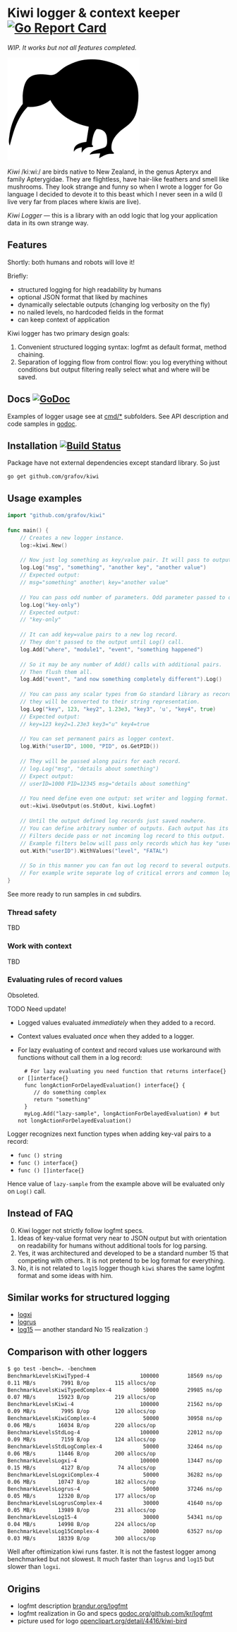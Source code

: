 # Kiwi logger & context keeper [![Go Report Card](https://goreportcard.com/badge/grafov/kiwi)](https://goreportcard.com/report/grafov/kiwi)

*WIP. It works but not all features completed.*

![Kiwi bird](flomar-kiwi-bird-300px.png)

*Kiwi* /kiːwiː/ are birds native to New Zealand, in the genus Apteryx and family Apterygidae. They are flightless, have hair-like feathers and smell like mushrooms. They look strange and funny so when I wrote a logger for Go language I decided to devote it to this beast which I never seen in a wild (I live very far from places where kiwis are live).

*Kiwi Logger* — this is a library with an odd logic that log your application data in its own strange way.

## Features

Shortly: both humans and robots will love it!

Briefly:

* structured logging for high readability by humans
* optional JSON format that liked by machines
* dynamically selectable outputs (changing log verbosity on the fly)
* no nailed levels, no hardcoded fields in the format
* can keep context of application

Kiwi logger has two primary design goals:

1. Convenient structured logging syntax: logfmt as default format, method chaining.
2. Separation of logging flow from control flow: you log everything without conditions but output filtering really select what and where will be saved.

## Docs [![GoDoc](https://godoc.org/github.com/grafov/kiwi?status.svg)](https://godoc.org/github.com/grafov/kiwi)

Examples of logger usage see at [cmd/*](cmd) subfolders.
See API description and code samples in [godoc](http://godoc.org/github.com/grafov/kiwi).

## Installation [![Build Status](https://travis-ci.org/grafov/kiwi.svg?branch=master)](https://travis-ci.org/grafov/kiwi)

Package have not external dependencies except standard library. So just

    go get github.com/grafov/kiwi

## Usage examples

```go
import "github.com/grafov/kiwi"

func main() {
	// Creates a new logger instance.
	log:=kiwi.New()

	// Now just log something as key/value pair. It will pass to output immediately (read about outputs below).
	log.Log("msg", "something", "another key", "another value")
	// Expected output:
	// msg="something" another\ key="another value"

	// You can pass odd number of parameters. Odd parameter passed to output just as is.
	log.Log("key-only")
	// Expected output:
	// "key-only"

	// It can add key=value pairs to a new log record.
	// They don't passed to the output until Log() call.
	log.Add("where", "module1", "event", "something happened")

	// So it may be any number of Add() calls with additional pairs.
	// Then flush them all.
	log.Add("event", "and now something completely different").Log()

	// You can pass any scalar types from Go standard library as record keys and values
	// they will be converted to their string representation.
	log.Log("key", 123, "key2", 1.23e3, "key3", 'u', "key4", true)
	// Expected output:
	// key=123 key2=1.23e3 key3="u" key4=true

	// You can set permanent pairs as logger context.
	log.With("userID", 1000, "PID", os.GetPID())

	// They will be passed along pairs for each record.
	// log.Log("msg", "details about something")
	// Expect output:
	// userID=1000 PID=12345 msg="details about something"
	
	// You need define even one output: set writer and logging format.
	out:=kiwi.UseOutput(os.StdOut, kiwi.Logfmt)
	
	// Until the output defined log records just saved nowhere.
	// You can define arbitrary number of outputs. Each output has its own set of filters.
	// Filters decide pass or not incoming log record to this output.	
	// Example filters below will pass only records which has key "userID" and has value of level="FATAL".	
	out.With("userID").WithValues("level", "FATAL")
	
	// So in this manner you can fan out log record to several outputs.
	// For example write separate log of critical errors and common log with all errors.
}
```

See more ready to run samples in `cmd` subdirs.


### Thread safety

TBD

### Work with context

TBD

### Evaluating rules of record values

Obsoleted.

TODO Need update!

* Logged values evaluated *immediately* when they added to a record.
* Context values evaluated *once* when they added to a logger.
* For lazy evaluating of context and record values use workaround with functions without call them in a log record:

        # For lazy evaluating you need function that returns interface{} or []interface{}
        func longActionForDelayedEvaluation() interface{} {
           // do something complex
           return "something"
        }
        myLog.Add("lazy-sample", longActionForDelayedEvaluation) # but not longActionForDelayedEvaluation()

Logger recognizes next function types when adding key-val pairs to a record:

* `func () string`
* `func () interface{}`
* `func () []interface{}`

Hence value of `lazy-sample` from the example above will be evaluated only on `Log()` call.


## Instead of FAQ

0. Kiwi logger not strictly follow logfmt specs.
1. Ideas of key-value format very near to JSON output but with orientation on readability for humans without additional tools for log parsing.
2. Yes, it was architectured and developed to be a standard number 15 that competing with others. It is not pretend to be log format for everything.
3. No, it is not related to `log15` logger though `kiwi` shares the same logfmt format and some ideas with him.

## Similar works for structured logging

* [logxi](https://github.com/mgutz/logxi)
* [logrus](https://github.com/Sirupsen/logrus)
* [log15](https://github.com/inconshreveable/log15) — another standard No 15 realization :)

## Comparison with other loggers

    $ go test -bench=. -benchmem
    BenchmarkLevelsKiwiTyped-4                100000         18569 ns/op       0.11 MB/s        7991 B/op        115 allocs/op
    BenchmarkLevelsKiwiTypedComplex-4          50000         29985 ns/op       0.07 MB/s       15923 B/op        219 allocs/op
    BenchmarkLevelsKiwi-4                     100000         21562 ns/op       0.09 MB/s        7995 B/op        120 allocs/op
    BenchmarkLevelsKiwiComplex-4               50000         30958 ns/op       0.06 MB/s       16034 B/op        220 allocs/op
    BenchmarkLevelsStdLog-4                   100000         22012 ns/op       0.09 MB/s        7159 B/op        124 allocs/op
    BenchmarkLevelsStdLogComplex-4             50000         32464 ns/op       0.06 MB/s       11446 B/op        200 allocs/op
    BenchmarkLevelsLogxi-4                    100000         13447 ns/op       0.15 MB/s        4127 B/op         74 allocs/op
    BenchmarkLevelsLogxiComplex-4              50000         36282 ns/op       0.06 MB/s       10747 B/op        182 allocs/op
    BenchmarkLevelsLogrus-4                    50000         37246 ns/op       0.05 MB/s       12320 B/op        177 allocs/op
    BenchmarkLevelsLogrusComplex-4             30000         41640 ns/op       0.05 MB/s       13989 B/op        231 allocs/op
    BenchmarkLevelsLog15-4                     30000         54341 ns/op       0.04 MB/s       14998 B/op        224 allocs/op
    BenchmarkLevelsLog15Complex-4              20000         63527 ns/op       0.03 MB/s       18339 B/op        300 allocs/op
	
Well after oftimization kiwi runs faster. It is not the fastest logger among benchmarked but not slowest.
It much faster than `logrus` and `log15` but slower than `logxi`.

## Origins

* logfmt description [brandur.org/logfmt](https://brandur.org/logfmt)
* logfmt realization in Go and specs [godoc.org/github.com/kr/logfmt](https://godoc.org/github.com/kr/logfmt)
* picture used for logo [openclipart.org/detail/4416/kiwi-bird](https://openclipart.org/detail/4416/kiwi-bird)
